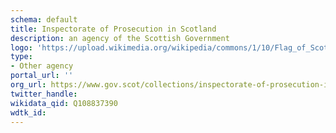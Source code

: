 ```yaml
---
schema: default
title: Inspectorate of Prosecution in Scotland
description: an agency of the Scottish Government
logo: 'https://upload.wikimedia.org/wikipedia/commons/1/10/Flag_of_Scotland.svg'
type:
- Other agency
portal_url: ''
org_url: https://www.gov.scot/collections/inspectorate-of-prosecution-in-scotland
twitter_handle: 
wikidata_qid: Q108837390
wdtk_id: 
---
```


